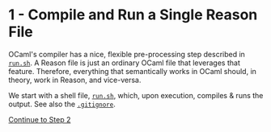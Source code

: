 # 1 - Compile and Run a Single Reason File

OCaml's compiler has a nice, flexible pre-processing step described in [`run.sh`](https://github.com/chenglou/intro-to-reason-compilation/blob/master/step1/run.sh). A Reason file is just an ordinary OCaml file that leverages that feature. Therefore, everything that semantically works in OCaml should, in theory, work in Reason, and vice-versa.

We start with a shell file, [`run.sh`](https://github.com/chenglou/intro-to-reason-compilation/blob/master/step1/run.sh), which, upon execution, compiles & runs the output. See also the [`.gitignore`](https://github.com/chenglou/intro-to-reason-compilation/blob/master/step1/.gitignore).

[Continue to Step 2](https://github.com/chenglou/intro-to-reason-compilation/blob/master/step2)

